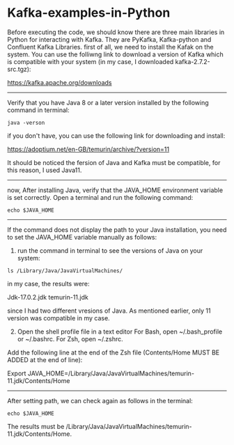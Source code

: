 # Kafka-examples-in-Python
Before executing the code, we should know there are three main libraries in Python for interacting with Kafka. They are PyKafka, Kafka-python and Confluent Kafka Libraries.
first of all, we need to install the Kafak on the system. You can use the folliwng link to download a version of Kafka which is compatible with your system (in my case, I downloaded kafka-2.7.2-src.tgz):

https://kafka.apache.org/downloads

-----

Verify that you have Java 8 or a later version installed by the following command in terminal:

`java -verson`

if you don't have, you can use the following link for downloading and install:

https://adoptium.net/en-GB/temurin/archive/?version=11

It should be noticed the fersion of Java and Kafka must be compatible, for this reason, I used Java11. 

------
now, After installing Java, verify that the JAVA_HOME environment variable is set correctly. Open a terminal and run the following command:

`echo $JAVA_HOME`

---------
If the command does not display the path to your Java installation, you need to set the JAVA_HOME variable manually as follows:

1. run the command in terminal to see the versions of Java on your system:

`ls /Library/Java/JavaVirtualMachines/`

in my case, the results were:

Jdk-17.0.2.jdk  temurin-11.jdk

since I had two different vresions of Java. As mentioned earlier, only 11 version was compatible in my case.

2. Open the shell profile file in a text editor
For Bash, open ~/.bash_profile or ~/.bashrc.
For Zsh, open ~/.zshrc.

Add the following line at the end of the Zsh file (Contents/Home MUST BE ADDED at the end of line):

Export JAVA_HOME=/Library/Java/JavaVirtualMachines/temurin-11.jdk/Contents/Home

----------
After setting path, we can check again as follows in the terminal:

`echo $JAVA_HOME`

The results must be /Library/Java/JavaVirtualMachines/temurin-11.jdk/Contents/Home. 






